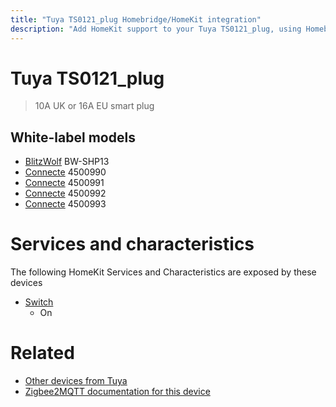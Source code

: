 ```yaml
---
title: "Tuya TS0121_plug Homebridge/HomeKit integration"
description: "Add HomeKit support to your Tuya TS0121_plug, using Homebridge, Zigbee2MQTT and homebridge-z2m."
---
```

<!---
This file has been GENERATED using src/docgen/docgen.ts
DO NOT EDIT THIS FILE MANUALLY!
-->
# Tuya TS0121_plug
> 10A UK or 16A EU smart plug


## White-label models
* [BlitzWolf](../index.md#blitzwolf) BW-SHP13
* [Connecte](../index.md#connecte) 4500990
* [Connecte](../index.md#connecte) 4500991
* [Connecte](../index.md#connecte) 4500992
* [Connecte](../index.md#connecte) 4500993

# Services and characteristics
The following HomeKit Services and Characteristics are exposed by
these devices

* [Switch](../../switch.md)
  * On


# Related
* [Other devices from Tuya](../index.md#tuya)
* [Zigbee2MQTT documentation for this device](https://www.zigbee2mqtt.io/devices/TS0121_plug.html)